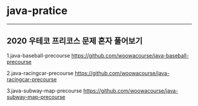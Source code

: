 # java-pratice
---------------------------------------
## 2020 우테코 프리코스 문제 혼자 풀어보기

1.java-baseball-precourse https://github.com/woowacourse/java-baseball-precourse 

2.java-racingcar-precourse https://github.com/woowacourse/java-racingcar-precourse 

3.java-subway-map-precourse https://github.com/woowacourse/java-subway-map-precourse 
